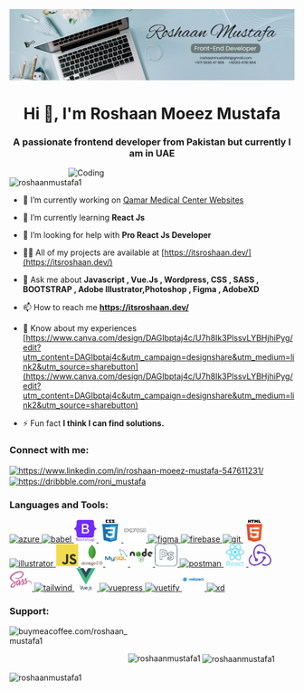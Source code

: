 ![logo](https://github.com/roshaanmustafa1/roshaanmustafa1/blob/main/Blue%20and%20Grey%20Simple%20Graphic%20Designer%20LinkedIn%20Background%20Photo.png)
<h1 align="center">Hi 👋, I'm Roshaan Moeez Mustafa</h1>
<h3 align="center">A passionate frontend developer from Pakistan but currently I am in UAE</h3>

<img align="right" alt="Coding" width="400" src="https://www.google.com/url?sa=i&url=https%3A%2F%2Flottiefiles.com%2Fanimations%2Fweb-development-wPWwuRFmPs&psig=AOvVaw33_to1EQ9L26ecmOGIWy09&ust=1723189894796000&source=images&cd=vfe&opi=89978449&ved=0CBAQjRxqFwoTCKiltOL05IcDFQAAAAAdAAAAABAE">

<p align="left"> <img src="https://komarev.com/ghpvc/?username=roshaanmustafa1&label=Profile%20views&color=0e75b6&style=flat" alt="roshaanmustafa1" /> </p>

- 🔭 I’m currently working on [Qamar Medical Center Websites](https://www.qamarmedicalcenter.com/)

- 🌱 I’m currently learning **React Js**

- 🤝 I’m looking for help with **Pro React Js Developer**

- 👨‍💻 All of my projects are available at [https://itsroshaan.dev/](https://itsroshaan.dev/)

- 💬 Ask me about **Javascript , Vue.Js , Wordpress, CSS , SASS , BOOTSTRAP , Adobe Illustrator,Photoshop , Figma , AdobeXD**

- 📫 How to reach me **https://itsroshaan.dev/**

- 📄 Know about my experiences [https://www.canva.com/design/DAGIbptaj4c/U7h8Ik3PlssvLYBHjhiPyg/edit?utm_content=DAGIbptaj4c&utm_campaign=designshare&utm_medium=link2&utm_source=sharebutton](https://www.canva.com/design/DAGIbptaj4c/U7h8Ik3PlssvLYBHjhiPyg/edit?utm_content=DAGIbptaj4c&utm_campaign=designshare&utm_medium=link2&utm_source=sharebutton)

- ⚡ Fun fact **I think I can find solutions.**

<h3 align="left">Connect with me:</h3>
<p align="left">
<a href="https://linkedin.com/in/https://www.linkedin.com/in/roshaan-moeez-mustafa-547611231/" target="blank"><img align="center" src="https://raw.githubusercontent.com/rahuldkjain/github-profile-readme-generator/master/src/images/icons/Social/linked-in-alt.svg" alt="https://www.linkedin.com/in/roshaan-moeez-mustafa-547611231/" height="30" width="40" /></a>
<a href="https://dribbble.com/https://dribbble.com/roni_mustafa" target="blank"><img align="center" src="https://raw.githubusercontent.com/rahuldkjain/github-profile-readme-generator/master/src/images/icons/Social/dribbble.svg" alt="https://dribbble.com/roni_mustafa" height="30" width="40" /></a>
</p>

<h3 align="left">Languages and Tools:</h3>
<p align="left"> <a href="https://azure.microsoft.com/en-in/" target="_blank" rel="noreferrer"> <img src="https://www.vectorlogo.zone/logos/microsoft_azure/microsoft_azure-icon.svg" alt="azure" width="40" height="40"/> </a> <a href="https://babeljs.io/" target="_blank" rel="noreferrer"> <img src="https://www.vectorlogo.zone/logos/babeljs/babeljs-icon.svg" alt="babel" width="40" height="40"/> </a> <a href="https://getbootstrap.com" target="_blank" rel="noreferrer"> <img src="https://raw.githubusercontent.com/devicons/devicon/master/icons/bootstrap/bootstrap-plain-wordmark.svg" alt="bootstrap" width="40" height="40"/> </a> <a href="https://www.w3schools.com/css/" target="_blank" rel="noreferrer"> <img src="https://raw.githubusercontent.com/devicons/devicon/master/icons/css3/css3-original-wordmark.svg" alt="css3" width="40" height="40"/> </a> <a href="https://expressjs.com" target="_blank" rel="noreferrer"> <img src="https://raw.githubusercontent.com/devicons/devicon/master/icons/express/express-original-wordmark.svg" alt="express" width="40" height="40"/> </a> <a href="https://www.figma.com/" target="_blank" rel="noreferrer"> <img src="https://www.vectorlogo.zone/logos/figma/figma-icon.svg" alt="figma" width="40" height="40"/> </a> <a href="https://firebase.google.com/" target="_blank" rel="noreferrer"> <img src="https://www.vectorlogo.zone/logos/firebase/firebase-icon.svg" alt="firebase" width="40" height="40"/> </a> <a href="https://git-scm.com/" target="_blank" rel="noreferrer"> <img src="https://www.vectorlogo.zone/logos/git-scm/git-scm-icon.svg" alt="git" width="40" height="40"/> </a> <a href="https://www.w3.org/html/" target="_blank" rel="noreferrer"> <img src="https://raw.githubusercontent.com/devicons/devicon/master/icons/html5/html5-original-wordmark.svg" alt="html5" width="40" height="40"/> </a> <a href="https://www.adobe.com/in/products/illustrator.html" target="_blank" rel="noreferrer"> <img src="https://www.vectorlogo.zone/logos/adobe_illustrator/adobe_illustrator-icon.svg" alt="illustrator" width="40" height="40"/> </a> <a href="https://developer.mozilla.org/en-US/docs/Web/JavaScript" target="_blank" rel="noreferrer"> <img src="https://raw.githubusercontent.com/devicons/devicon/master/icons/javascript/javascript-original.svg" alt="javascript" width="40" height="40"/> </a> <a href="https://www.mongodb.com/" target="_blank" rel="noreferrer"> <img src="https://raw.githubusercontent.com/devicons/devicon/master/icons/mongodb/mongodb-original-wordmark.svg" alt="mongodb" width="40" height="40"/> </a> <a href="https://www.mysql.com/" target="_blank" rel="noreferrer"> <img src="https://raw.githubusercontent.com/devicons/devicon/master/icons/mysql/mysql-original-wordmark.svg" alt="mysql" width="40" height="40"/> </a> <a href="https://nodejs.org" target="_blank" rel="noreferrer"> <img src="https://raw.githubusercontent.com/devicons/devicon/master/icons/nodejs/nodejs-original-wordmark.svg" alt="nodejs" width="40" height="40"/> </a> <a href="https://www.photoshop.com/en" target="_blank" rel="noreferrer"> <img src="https://raw.githubusercontent.com/devicons/devicon/master/icons/photoshop/photoshop-line.svg" alt="photoshop" width="40" height="40"/> </a> <a href="https://postman.com" target="_blank" rel="noreferrer"> <img src="https://www.vectorlogo.zone/logos/getpostman/getpostman-icon.svg" alt="postman" width="40" height="40"/> </a> <a href="https://reactjs.org/" target="_blank" rel="noreferrer"> <img src="https://raw.githubusercontent.com/devicons/devicon/master/icons/react/react-original-wordmark.svg" alt="react" width="40" height="40"/> </a> <a href="https://redux.js.org" target="_blank" rel="noreferrer"> <img src="https://raw.githubusercontent.com/devicons/devicon/master/icons/redux/redux-original.svg" alt="redux" width="40" height="40"/> </a> <a href="https://sass-lang.com" target="_blank" rel="noreferrer"> <img src="https://raw.githubusercontent.com/devicons/devicon/master/icons/sass/sass-original.svg" alt="sass" width="40" height="40"/> </a> <a href="https://tailwindcss.com/" target="_blank" rel="noreferrer"> <img src="https://www.vectorlogo.zone/logos/tailwindcss/tailwindcss-icon.svg" alt="tailwind" width="40" height="40"/> </a> <a href="https://vuejs.org/" target="_blank" rel="noreferrer"> <img src="https://raw.githubusercontent.com/devicons/devicon/master/icons/vuejs/vuejs-original-wordmark.svg" alt="vuejs" width="40" height="40"/> </a> <a href="https://vuepress.vuejs.org/" target="_blank" rel="noreferrer"> <img src="https://raw.githubusercontent.com/AliasIO/wappalyzer/master/src/drivers/webextension/images/icons/VuePress.svg" alt="vuepress" width="40" height="40"/> </a> <a href="https://vuetifyjs.com/en/" target="_blank" rel="noreferrer"> <img src="https://bestofjs.org/logos/vuetify.svg" alt="vuetify" width="40" height="40"/> </a> <a href="https://webpack.js.org" target="_blank" rel="noreferrer"> <img src="https://raw.githubusercontent.com/devicons/devicon/d00d0969292a6569d45b06d3f350f463a0107b0d/icons/webpack/webpack-original-wordmark.svg" alt="webpack" width="40" height="40"/> </a> <a href="https://www.adobe.com/products/xd.html" target="_blank" rel="noreferrer"> <img src="https://cdn.worldvectorlogo.com/logos/adobe-xd.svg" alt="xd" width="40" height="40"/> </a> </p>

<h3 align="left">Support:</h3>
<p><a href="https://www.buymeacoffee.com/buymeacoffee.com/roshaan_mustafa1"> <img align="left" src="https://cdn.buymeacoffee.com/buttons/v2/default-yellow.png" height="50" width="210" alt="buymeacoffee.com/roshaan_mustafa1" /></a></p><br><br>

<p><img align="left" src="https://github-readme-stats.vercel.app/api/top-langs?username=roshaanmustafa1&show_icons=true&locale=en&layout=compact" alt="roshaanmustafa1" /></p>

<p>&nbsp;<img align="center" src="https://github-readme-stats.vercel.app/api?username=roshaanmustafa1&show_icons=true&locale=en" alt="roshaanmustafa1" /></p>

<p><img align="center" src="https://github-readme-streak-stats.herokuapp.com/?user=roshaanmustafa1&" alt="roshaanmustafa1" /></p>
